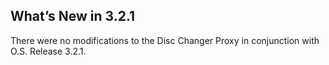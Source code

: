 ## What’s New in 3.2.1

There were no modifications to the Disc Changer Proxy in conjunction with O.S. Release 3.2.1.
